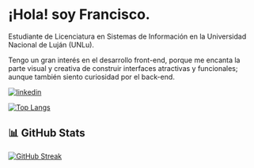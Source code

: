 # ¡Hola! soy Francisco.

Estudiante de Licenciatura en Sistemas de Información en la Universidad Nacional de Luján (UNLu).

Tengo un gran interés en el desarrollo front-end, porque me encanta la parte visual y creativa de construir interfaces atractivas y funcionales; aunque también siento curiosidad por el back-end.

[![linkedin](https://img.shields.io/badge/linkedin-0A66C2?style=for-the-badge&logo=linkedin&logoColor=white)](https://www.linkedin.com/in/franciscojarusz/)

[![Top Langs](https://github-readme-stats.vercel.app/api/top-langs/?username=franciscojarusz)](https://github.com/anuraghazra/github-readme-stats)


## 📊 GitHub Stats

[![GitHub Streak](https://streak-stats.demolab.com?user=FranciscoJarusz&theme=dark&locale=es)](https://git.io/streak-stats)
